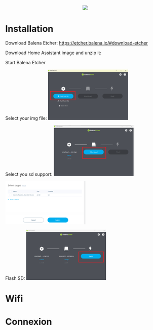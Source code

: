 <p align="center">
<img src="https://design.home-assistant.io/images/brand/logo.png" style="width:50%" >
</p>

# Installation

Download Balena Etcher: https://etcher.balena.io/#download-etcher

Download Home Assistant image and unzip it:

Start Balena Etcher

Select your img file:
<img src="https://github.com/Maxime3d77/smartpad-home-assistant/blob/main/img/Balena001.png" style="width:50%" >


Select you sd support:
<img src="https://github.com/Maxime3d77/smartpad-home-assistant/blob/main/img/Balena002.png" style="width:50%" >

<img src="https://github.com/Maxime3d77/smartpad-home-assistant/blob/main/img/Balena003.png" style="width:50%" >

Flash SD:
<img src="https://github.com/Maxime3d77/smartpad-home-assistant/blob/main/img/Balena004.png" style="width:50%" >

# Wifi

# Connexion

